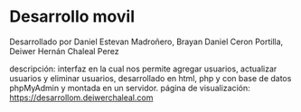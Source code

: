 # Desarrollo movil
Desarrollado por 
Daniel Estevan Madroñero,
Brayan Daniel Ceron Portilla,
Deiwer Hernán Chaleal Perez

descripción:
interfaz en la cual nos permite agregar usuarios, actualizar usuarios y eliminar usuarios, desarrollado en html, php y con base de datos phpMyAdmin y montada en un servidor.
página de visualización:
https://desarrollom.deiwerchaleal.com
